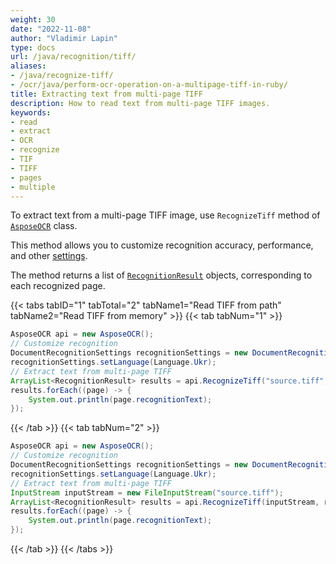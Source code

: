 ```yaml
---
weight: 30
date: "2022-11-08"
author: "Vladimir Lapin"
type: docs
url: /java/recognition/tiff/
aliases:
- /java/recognize-tiff/
- /ocr/java/perform-ocr-operation-on-a-multipage-tiff-in-ruby/
title: Extracting text from multi-page TIFF
description: How to read text from multi-page TIFF images.
keywords:
- read
- extract
- OCR
- recognize
- TIF
- TIFF
- pages
- multiple
---
```


To extract text from a multi-page TIFF image, use `RecognizeTiff` method of [`AsposeOCR`](https://reference.aspose.com/ocr/java/com.aspose.ocr/AsposeOCR) class.

This method allows you to customize recognition accuracy, performance, and other [settings](/ocr/java/recognition-settings-document/).

The method returns a list of [`RecognitionResult`](https://reference.aspose.com/ocr/java/com.aspose.ocr/RecognitionResult) objects, corresponding to each recognized page.

{{< tabs tabID="1" tabTotal="2" tabName1="Read TIFF from path" tabName2="Read TIFF from memory" >}}
{{< tab tabNum="1" >}}
```java
AsposeOCR api = new AsposeOCR();
// Customize recognition
DocumentRecognitionSettings recognitionSettings = new DocumentRecognitionSettings();
recognitionSettings.setLanguage(Language.Ukr);
// Extract text from multi-page TIFF
ArrayList<RecognitionResult> results = api.RecognizeTiff("source.tiff", recognitionSettings);
results.forEach((page) -> {
	System.out.println(page.recognitionText);
});
```
{{< /tab >}}
{{< tab tabNum="2" >}}
```java
AsposeOCR api = new AsposeOCR();
// Customize recognition
DocumentRecognitionSettings recognitionSettings = new DocumentRecognitionSettings();
recognitionSettings.setLanguage(Language.Ukr);
// Extract text from multi-page TIFF
InputStream inputStream = new FileInputStream("source.tiff");
ArrayList<RecognitionResult> results = api.RecognizeTiff(inputStream, recognitionSettings);
results.forEach((page) -> {
	System.out.println(page.recognitionText);
});
```
{{< /tab >}}
{{< /tabs >}}
